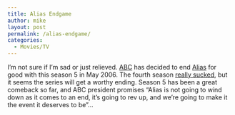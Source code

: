 ```yaml
---
title: Alias Endgame
author: mike
layout: post
permalink: /alias-endgame/
categories:
  - Movies/TV
---
```

I&#8217;m not sure if I&#8217;m sad or just relieved. [ABC][1] has decided to end [Alias][2] for good with this season 5 in May 2006. The fourth season [really sucked][3], but it seems the series will get a worthy ending. Season 5 has been a great comeback so far, and ABC president promises &#8220;Alias is not going to wind down as it comes to an end, it&#8217;s going to rev up, and we&#8217;re going to make it the event it deserves to be&#8221;&#8230;

 [1]: http://abc.com
 [2]: http://abc.go.com/primetime/alias/
 [3]: http://www.redvolume.com/archives/2005/07/14/alias-emmy-lost/
